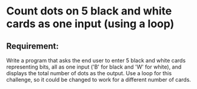 # Count dots on 5 black and white cards as one input (using a loop)

## Requirement:

Write a program that asks the end user to enter 5 black and white cards
representing bits, all as one input ('B' for black and 'W' for white), and
displays the total number of dots as the output.
Use a loop for this challenge, so it could be changed to work for a different
number of cards.

